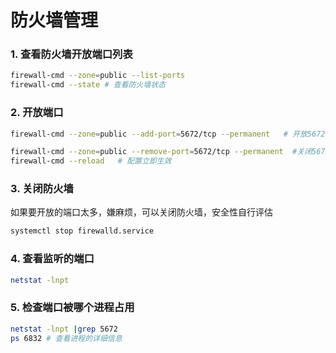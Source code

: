 # 防火墙管理

### 1. 查看防火墙开放端口列表

```bash
firewall-cmd --zone=public --list-ports
firewall-cmd --state # 查看防火墙状态
```

### 2. 开放端口

```bash
firewall-cmd --zone=public --add-port=5672/tcp --permanent   # 开放5672端口

firewall-cmd --zone=public --remove-port=5672/tcp --permanent  #关闭5672端口
firewall-cmd --reload   # 配置立即生效
```

### 3. 关闭防火墙

如果要开放的端口太多，嫌麻烦，可以关闭防火墙，安全性自行评估

```bash
systemctl stop firewalld.service
```

### 4. 查看监听的端口

```bash 
netstat -lnpt
```

### 5. 检查端口被哪个进程占用

```bash 
netstat -lnpt |grep 5672
ps 6832 # 查看进程的详细信息
```



